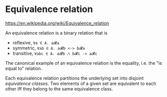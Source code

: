 # Equivalence relation

https://en.wikipedia.org/wiki/Equivalence_relation

An equivalence relation is a binary relation that is
- reflexive,  `∀a ∈ A. a𝓡a`
- symmetric,  `∀ab ∈ A. a𝓡b <-> b𝓡a`
- transitive, `∀abc ∈ A. a𝓡b ⋀ b𝓡c -> a𝓡c`

The canonical example of an equivalence relation is the equality, i.e. the "is equal to" relation.

Each equivalence relation partitions the underlying set into disjoint *equivalence classes*. Two elements of a given set are equivalent to each other iff they belong to the same equivalence class.
